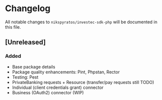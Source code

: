 # Changelog

All notable changes to `nikspyratos/investec-sdk-php` will be documented in this file.

## [Unreleased]

### Added
- Base package details
- Package quality enhancements: Pint, Phpstan, Rector
- Testing: Pest
- PrivateBanking requests + Resource (transfer/pay requests still TODO)
- Individual (client credentials grant) connector
- Business (OAuth2) connector (WIP)
